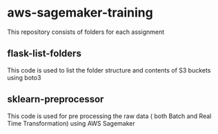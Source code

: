 # aws-sagemaker-training

This repository consists of folders for each assignment

## flask-list-folders

   This code is used to list the folder structure and contents of S3 buckets using boto3

## sklearn-preprocessor

   This code is used for pre processing the raw data ( both Batch and Real Time Transformation) using AWS Sagemaker 
